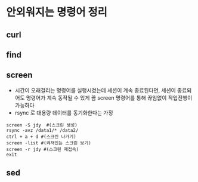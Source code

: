 # 안외워지는 명령어 정리
## curl

## find

## screen
* 시간이 오래걸리는 명령어를 실행시켰는데 세션이 계속 종료된다면, 세션이 종료되어도 명령어가 계속 동작될 수 있게 끔 screen 명령어를 통해 끊임없이 작업진행이 가능하다
* rsync 로 대용량 데이터를 동기화한다는 가정
```
screen -S jdy  #(스크린 생성)
rsync -avz /data1/* /data2/
ctrl + a + d #(스크린 나가기)
screen -list #(켜져있는 스크린 보기)
screen -r jdy #(스크린 재접속)
exit
```

## sed
